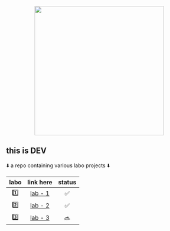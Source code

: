 <div id="header" align="center">
  <img src="https://media.giphy.com/media/xUPGGDNsLvqsBOhuU0/giphy.gif" width="350"/>  
</div>

## **this is DEV**
⬇️ a repo containing various labo projects ⬇️


| labo  | link here    |status|
|:-----:|:------------:|:----:|
| 1️⃣   | [lab - 1](https://github.com/ArthurdeLophem/dev5-portfolio/tree/main/dev-lab-1/)| ✅ |
| 2️⃣   | [lab - 2](https://github.com/ArthurdeLophem/dev5-portfolio/tree/main/dev-lab-2/le-bingo)| ✅ |
| 3️⃣   | [lab - 3](https://github.com/ArthurdeLophem/dev5-portfolio/tree/main/dev-lab-3/le-weather)| 🔜 |
